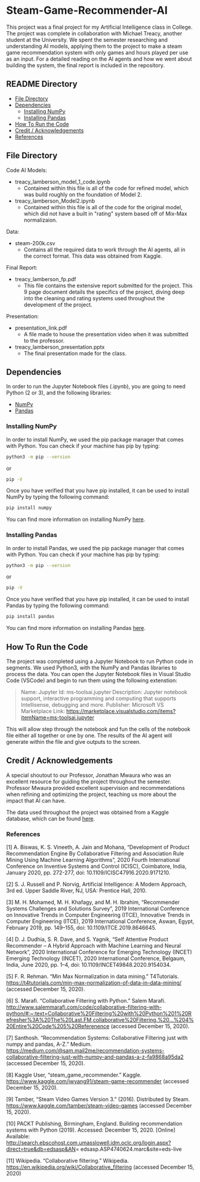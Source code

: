 # Steam-Game-Recommender-AI

This project was a final project for my Artificial Intelligence class in College. The project was complete in collaboration with Michael Treacy, another student at the University. We spent the semester researching and understanding AI models, applying them to the project to make a steam game recommendation system with only games and hours played per use as an input. For a detailed reading on the AI agents and how we went about building the system, the final report is included in the repository.

## README Directory

- [File Directory](##-File-Directory "Goto File-Directory")
- [Dependencies](##-Dependencies "Goto Dependencies")
  - [Installing NumPy](###-Installing-NumPy "Goto Installing NumPy")
  - [Installing Pandas](###-Installing-Pandas "Goto Installing Pandas")
- [How To Run the Code](##-How-To-Run-the-Code "Goto How To Run the Code")
- [Credit / Acknowledgements](##-Credit-/-Acknowledgements "Goto Credit-/-Acknowledgements")
- [References](##-References "Goto References")

## File Directory

Code AI Models:

- treacy_lamberson_model_1_code.ipynb
  - Contained within this file is all of the code for refined model, which was build roughly on the foundation of Model 2.
- treacy_lamberson_Model2.ipynb
  - Contained within this file is all of the code for the original model, which did not have a built in "rating" system based off of Mix-Max normalizaion.

Data:

- steam-200k.csv
  - Contains all the required data to work through the AI agents, all in the correct format. This data was obtained from Kaggle.

Final Report:

- treacy_lamberson_fp.pdf
  - This file contains the extensive report submitted for the project. This 9 page document details the specifics of the project, diving deep into the cleaning and rating systems used throughout the development of the project.

Presentation:

- presentation_link.pdf
  - A file made to house the presentation video when it was submitted to the professor.
- treacy_lamberson_presentation.pptx
  - The final presentation made for the class.

## Dependencies

In order to run the Jupyter Notebook files (.ipynb), you are going to need Python (2 or 3), and the following libraries:

- [NumPy](https://numpy.org/)
- [Pandas](https://pandas.pydata.org/)

### Installing NumPy

In order to install NumPy, we used the pip package manager that comes with Python. You can check if your machine has pip by typing:

```bash
python3 -m pip --version
```

or

```bash
pip -V
```

Once you have verified that you have pip installed, it can be used to install NumPy by typing the following command:

```bash
pip install numpy
```

You can find more information on installing NumPy [here](https://numpy.org/install/).

### Installing Pandas

In order to install Pandas, we used the pip package manager that comes with Python. You can check if your machine has pip by typing:

```bash
python3 -m pip --version
```

or

```bash
pip -V
```

Once you have verified that you have pip installed, it can be used to install Pandas by typing the following command:

```bash
pip install pandas
```

You can find more information on installing Pandas [here](https://pandas.pydata.org/pandas-docs/stable/getting_started/install.html).

## How To Run the Code

The project was completed using a Jupyter Notebook to run Python code in segments. We used Python3, with the NumPy and Pandas libraries to process the data. You can open the Jupyter Notebook files in Visual Studio Code (VSCode) and begin to run them using the following extenstion:

> Name: Jupyter
> Id: ms-toolsai.jupyter
> Description: Jupyter notebook support, interactive programming and computing that supports Intellisense, debugging and more.
> Publisher: Microsoft
> VS Marketplace Link: <https://marketplace.visualstudio.com/items?itemName=ms-toolsai.jupyter>

This will allow step through the notebook and fun the cells of the notebook file either all together or one by one. The results of the AI agent will generate within the file and give outputs to the screen.

## Credit / Acknowledgements

A special shoutout to our Professor, Jonathan Mwaura who was an excellent resource for guiding the project throughout the semester. Professor Mwaura provided excellent supervision and recommendations when refining and optimizing the project, teaching us more about the impact that AI can have.

The data used throughout the project was obtained from a Kaggle database, which can be found [here](https://www.kaggle.com/tamber/steam-video-games).

### References

[1] A. Biswas, K. S. Vineeth, A. Jain and Mohana, “Development of Product Recommendation Engine By Collaborative Filtering and Association Rule Mining Using Machine Learning Algorithms”, 2020 Fourth International Conference on Inventive Systems and Control (ICISC), Coimbatore, India, January 2020, pp. 272-277, doi: 10.1109/ICISC47916.2020.9171210.

[2] S. J. Russell and P. Norvig, Artificial Intelligence: A Modern Approach, 3rd ed. Upper Saddle River, NJ, USA: Prentice Hall, 2010.

[3] M. H. Mohamed, M. H. Khafagy, and M. H. Ibrahim, “Recommender Systems Challenges and Solutions Survey”, 2019 International Conference on Innovative Trends in Computer Engineering (ITCE), Innovative Trends in Computer Engineering (ITCE), 2019 International Conference, Aswan, Egypt, February 2019, pp. 149–155, doi: 10.1109/ITCE.2019.8646645.

[4] D. J. Dudhia, S. R. Dave, and S. Yagnik, “Self Attentive Product Recommender – A Hybrid Approach with Machine Learning and Neural Network”, 2020 International Conference for Emerging Technology (INCET) Emerging Technology (INCET), 2020 International Conference, Belgaum, India, June 2020, pp. 1–4, doi: 10.1109/INCET49848.2020.9154034.

[5] F. R. Rehman. “Min Max Normalization in data mining.” T4Tutorials. <https://t4tutorials.com/min-max-normalization-of-data-in-data-mining/> (accessed December 15, 2020).

[6] S. Marafi. “Collaborative Filtering with Python.” Salem Marafi. <http://www.salemmarafi.com/code/collaborative-filtering-with-python/#:~:text=Collaborative%20Filtering%20with%20Python%201%20Refresher%3A%20The%20Last.FM,collaborative%20Filtering.%20...%204%20Entire%20Code%205%20Referenence> (accessed December 15, 2020).

[7] Santhosh. “Recommendation Systems: Collaborative Filtering just with numpy and pandas, A-Z.” Medium. <https://medium.com/@sam.mail2me/recommendation-systems-collaborative-filtering-just-with-numpy-and-pandas-a-z-fa9868a95da2> (accessed December 15, 2020).

[8] Kaggle User, “steam_game_recommender.” Kaggle. <https://www.kaggle.com/jwyang91/steam-game-recommender> (accessed December 15, 2020).

[9] Tamber, “Steam Video Games Version 3.” (2016). Distributed by Steam. <https://www.kaggle.com/tamber/steam-video-games> (accessed December 15, 2020).

[10] PACKT Publishing, Birmingham, England. Building recommendation systems with Python (2019). Accessed: December 15, 2020. [Online] Available: <http://search.ebscohost.com.umasslowell.idm.oclc.org/login.aspx?direct=true&db=edsasp&AN>= edsasp.ASP4740624.marc&site=eds-live

[11] Wikipedia. “Collaborative filtering.” Wikipedia. <https://en.wikipedia.org/wiki/Collaborative_filtering> (accessed December 15, 2020)

